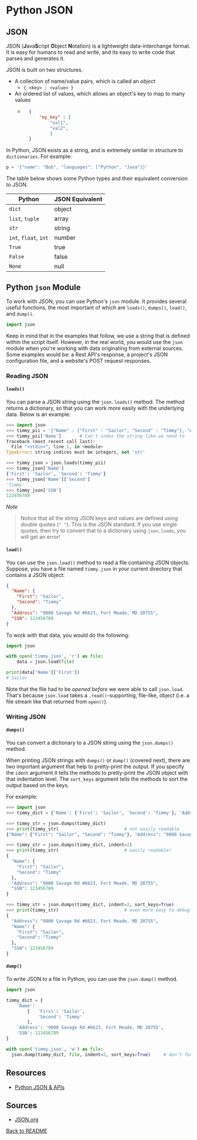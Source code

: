# Python JSON

## JSON

JSON (**J**ava**S**cript **O**bject **N**otation) is a lightweight data-interchange format. It is easy for humans to read and write, and its easy to write code that parses and generates it.

JSON is built on two structures.
- A collection of name/value pairs, which is called an *object*
    - `{ <key> : <value> }`
- An ordered list of values, which allows an object's key to map to many values
    - ```json
        { 
            "my_key" : [
                "val1",
                "val2",
                ]
        }
      ```

In Python, JSON exists as a string, and is extremely similar in structure to `dictionaries`. For example:
```py
p = '{"name": "Bob", "languages": ["Python", "Java"]}'
```

The table below shows some Python types and their equivalent conversion to JSON.

| Python                | JSON Equivalent |
| --------------------- | --------------- |
| `dict`                | object          |
| `list`, `tuple`       | array           |
| `str`                 | string          |
| `int`, `float`, `int` | number          |
| `True`                | true            |
| `False`               | false           |
| `None`                | null            |

## Python `json` Module

To work with JSON, you can use Python's `json` module. It provides several useful functions, the most important of which are `loads()`, `dumps()`, `load()`, and `dump()`.
```py
import json
```

Keep in mind that in the examples that follow, we use a string that is defined within the script itself. However, in the real world, you would use the `json` module when you're working with data originating from external sources. Some examples would be: a Rest API's response, a project's JSON configuration file, and a website's POST request responses.

### Reading JSON

#### `loads()`
You can parse a JSON string using the `json.loads()` method. The method returns a dictionary, so that you can work more easily with the underlying data. Below is an example:
```py
>>> import json
>>> timmy_pii = '{"Name" : {"First" : "Sailor", "Second" : "Timmy"}, "Address" : "9800 Savage Rd #6623, Fort Meade, MD 20755", "SSN" : 123456789 }'
>>> timmy_pii['Name']       # Can't index the string like we need to
Traceback (most recent call last):
  File "<stdin>", line 1, in <module>
TypeError: string indices must be integers, not 'str'

>>> timmy_json = json.loads(timmy_pii)
>>> timmy_json['Name']
{'First': 'Sailor', 'Second': 'Timmy'}
>>> timmy_json['Name']['Second']
'Timmy'
>>> timmy_json['SSN']
123456789
```

*Note*
> Notice that all the string JSON keys and values are defined using double quotes (`" "`). This is the JSON standard. If you use single quotes, then try to convert that to a dictionary using `json.loads`, you will get an error! 

#### `load()`

You can use the `json.load()` method to read a file containing JSON objects. Suppose, you have a file named `timmy.json` in your current directory that contains a JSON object:
```json
{
  "Name": {
    "First": "Sailor",
    "Second": "Timmy"
  },
  "Address": "9800 Savage Rd #6623, Fort Meade, MD 20755",
  "SSN": 123456789
}
```

To work with that data, you would do the following:
```py
import json

with open('timmy.json', 'r') as file:
    data = json.load(file)

print(data['Name']['First'])
# Sailor
```

Note that the file had to be *opened before* we were able to call `json.load`. That's because `json.load` takes a `.read()`-supporting, file-like, object (i.e. a file stream like that returned from `open()`).

### Writing JSON

#### `dumps()`

You can convert a dictionary to a JSON string using the `json.dumps()` method. 

When printing JSON strings with `dumps()` or `dump()` (covered next), there are two important argument that help to pretty-print the output. If you specify the `ident` argument it tells the methods to pretty-print the JSON object with that indentation level. The `sort_keys` argument tells the methods to sort the output based on the keys.

For example:
```py
>>> import json
>>> timmy_dict = {'Name': {'First': 'Sailor', 'Second': 'Timmy'}, 'Address': '9800 Savage Rd #6623, Fort Meade, MD 20755', 'SSN': 123456789}

>>> timmy_str = json.dumps(timmy_dict)
>>> print(timmy_str)                         # not easily readable
{"Name": {"First": "Sailor", "Second": "Timmy"}, "Address": "9800 Savage Rd #6623, Fort Meade, MD 20755", "SSN": 123456789}

>>> timmy_str = json.dumps(timmy_dict, indent=2) 
>>> print(timmy_str)                         # easily readable!
{
  "Name": {
    "First": "Sailor",
    "Second": "Timmy"
  },
  "Address": "9800 Savage Rd #6623, Fort Meade, MD 20755",
  "SSN": 123456789
}

>>> timmy_str = json.dumps(timmy_dict, indent=2, sort_keys=True)
>>> print(timmy_str)                         # even more easy to debug output
{
  "Address": "9800 Savage Rd #6623, Fort Meade, MD 20755",
  "Name": {
    "First": "Sailor",
    "Second": "Timmy"
  },
  "SSN": 123456789
}
```

#### `dump()`

To write JSON to a file in Python, you can use the `json.dump()` method.
```py
import json

timmy_dict = { 
    'Name': 
        {   'First': 'Sailor',
            'Second': 'Timmy'
        },
    'Address': '9800 Savage Rd #6623, Fort Meade, MD 20755',
    'SSN': 123456789
}

with open('timmy.json', 'w') as file:
  json.dump(timmy_dict, file, indent=2, sort_keys=True)     # don't forget the indent!
```

## Resources

- [Python JSON & APIs](https://realpython.com/api-integration-in-python/)

## Sources

- [JSON.org](https://www.json.org/json-en.html)

[Back to README](README.md)
